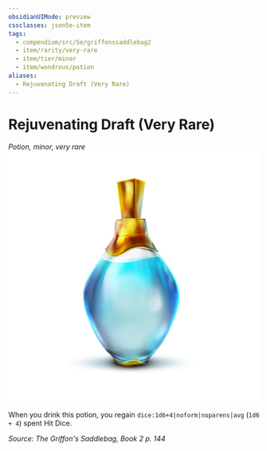 ```yaml
---
obsidianUIMode: preview
cssclasses: json5e-item
tags:
  - compendium/src/5e/griffonssaddlebag2
  - item/rarity/very-rare
  - item/tier/minor
  - item/wondrous/potion
aliases:
  - Rejuvenating Draft (Very Rare)
---
```

# Rejuvenating Draft (Very Rare)
*Potion, minor, very rare*  
![](https://raw.githubusercontent.com/TheGiddyLimit/homebrew-img/main/img/GriffonsSaddlebag2/Items/Rejuvenating-Draft.webp#right)  


When you drink this potion, you regain `dice:1d6+4|noform|noparens|avg` (`1d6 + 4`) spent Hit Dice.

*Source: The Griffon's Saddlebag, Book 2 p. 144*

